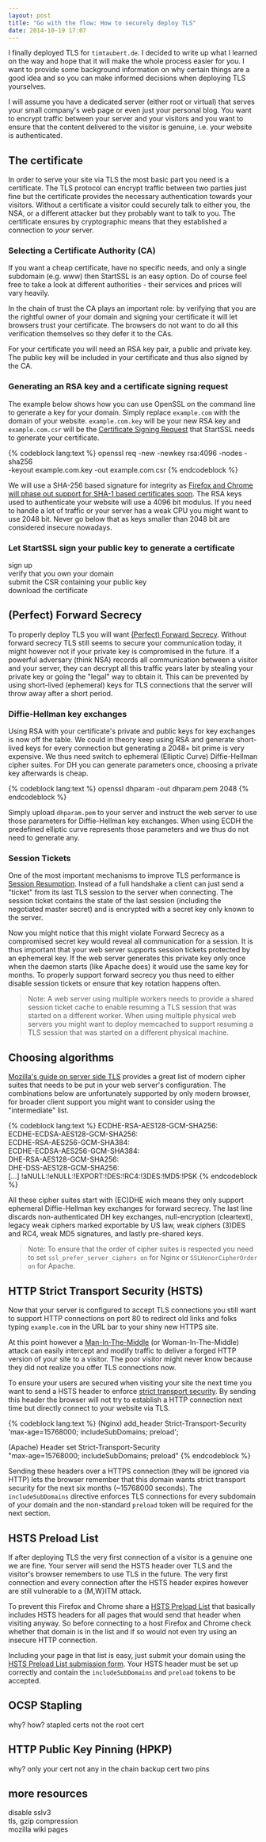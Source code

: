 ```yaml
---
layout: post
title: "Go with the flow: How to securely deploy TLS"
date: 2014-10-19 17:07
---
```


I finally deployed TLS for `timtaubert.de`. I decided to write up what I
learned on the way and hope that it will make the whole process easier for you.
I want to provide some background information on why certain things are a good
idea and so you can make informed decisions when deploying TLS yourselves.

I will assume you have a dedicated server (either root or virtual) that serves
your small company's web page or even just your personal blog. You want to
encrypt traffic between your server and your visitors and you want to ensure
that the content delivered to the visitor is genuine, i.e. your website is
authenticated.

## The certificate

In order to serve your site via TLS the most basic part you need is a
certificate. The TLS protocol can encrypt traffic between two parties just fine
but the certificate provides the necessary authentication towards your visitors.
Without a certificate a visitor could securely talk to either you, the NSA, or
a different attacker but they probably want to talk to you. The certificate
ensures by cryptographic means that they established a connection to *your*
server.

### Selecting a Certificate Authority (CA)

If you want a cheap certificate, have no specific needs, and only a single
subdomain (e.g. www) then StartSSL is an easy option. Do of course feel free
to take a look at different authorities - their services and prices will vary
heavily.

In the chain of trust the CA plays an important role: by verifying that you are
the rightful owner of your domain and signing your certificate it will let
browsers trust your certificate. The browsers do not want to do all this
verification themselves so they defer it to the CAs.

For your certificate you will need an RSA key pair, a public and private key.
The public key will be included in your certificate and thus also signed by the
CA.

### Generating an RSA key and a certificate signing request

The example below shows how you can use OpenSSL on the command line to generate
a key for your domain. Simply replace `example.com` with the domain of your
website. `example.com.key` will be your new RSA key and `example.com.csr` will
be the
[Certificate Signing Request](https://en.wikipedia.org/wiki/Certificate_signing_request)
that StartSSL needs to generate your certificate.

{% codeblock lang:text %}
openssl req -new -newkey rsa:4096 -nodes -sha256 \
  -keyout example.com.key -out example.com.csr
{% endcodeblock %}

We will use a SHA-256 based signature for integrity as
[Firefox and Chrome will phase out support for SHA-1 based certificates soon](https://blog.mozilla.org/security/2014/09/23/phasing-out-certificates-with-sha-1-based-signature-algorithms/).
The RSA keys used to authenticate your website will use a 4096 bit modulus. If
you need to handle a lot of traffic or your server has a weak CPU you might
want to use 2048 bit. Never go below that as keys smaller than 2048 bit are
considered insecure nowadays.

### Let StartSSL sign your public key to generate a certificate

sign up  
verify that you own your domain  
submit the CSR containing your public key  
download the certificate

## (Perfect) Forward Secrecy

To properly deploy TLS you will want
[(Perfect) Forward Secrecy](http://vincent.bernat.im/en/blog/2011-ssl-perfect-forward-secrecy.html).
Without forward secrecy TLS still seems to secure your communication today, it
might however not if your private key is compromised in the future. If a
powerful adversary (think NSA) records all communication between a visitor and
your server, they can decrypt all this traffic years later by stealing your
private key or going the "legal" way to obtain it. This can be prevented by
using short-lived (ephemeral) keys for TLS connections that the server will
throw away after a short period.

### Diffie-Hellman key exchanges

Using RSA with your certificate's private and public keys for key exchanges is
now off the table. We could in theory keep using RSA and generate short-lived
keys for every connection but generating a 2048+ bit prime is very expensive.
We thus need switch to ephemeral (Elliptic Curve) Diffie-Hellman cipher suites.
For DH you can generate parameters once, choosing a private key afterwards is
cheap.

{% codeblock lang:text %}
openssl dhparam -out dhparam.pem 2048
{% endcodeblock %}

Simply upload `dhparam.pem` to your server and instruct the web server to use
those parameters for Diffie-Hellman key exchanges. When using ECDH the
predefined elliptic curve represents those parameters and we thus do not need
to generate any.

### Session Tickets

One of the most important mechanisms to improve TLS performance is
[Session Resumption](http://tools.ietf.org/html/rfc5077).
Instead of a full handshake a client can just send a "ticket" from its last
TLS session to the server when connecting. The session ticket contains the
state of the last session (including the negotiated master secret) and is
encrypted with a secret key only known to the server.

Now you might notice that this might violate Forward Secrecy as a compromised
secret key would reveal all communication for a session. It is thus important
that your web server supports session tickets protected by an ephemeral key.
If the web server generates this private key only once when the daemon starts
(like Apache does) it would use the same key for months. To properly support
forward secrecy you thus need to either disable session tickets or ensure that
key rotation happens often.

> Note: A web server using multiple workers needs to provide a shared session
> ticket cache to enable resuming a TLS session that was started on a different
> worker. When using multiple physical web servers you might want to deploy
> memcached to support resuming a TLS session that was started on a different
> physical machine.

## Choosing algorithms

[Mozilla's guide on server side TLS](https://wiki.mozilla.org/Security/Server_Side_TLS#Modern_compatibility)
provides a great list of modern cipher suites that needs to be put in your web
server's configuration. The combinations below are unfortunately supported by
only modern browser, for broader client support you might want to consider
using the "intermediate" list.

{% codeblock lang:text %}
ECDHE-RSA-AES128-GCM-SHA256: \
ECDHE-ECDSA-AES128-GCM-SHA256: \
ECDHE-RSA-AES256-GCM-SHA384: \
ECDHE-ECDSA-AES256-GCM-SHA384: \
DHE-RSA-AES128-GCM-SHA256: \
DHE-DSS-AES128-GCM-SHA256: \
[...]
!aNULL:!eNULL:!EXPORT:!DES:!RC4:!3DES:!MD5:!PSK
{% endcodeblock %}

All these cipher suites start with (EC)DHE wich means they only support
ephemeral Diffie-Hellman key exchanges for forward secrecy. The last line
discards non-authenticated DH key exchanges, null-encryption (cleartext),
legacy weak ciphers marked exportable by US law, weak ciphers (3)DES and RC4,
weak MD5 signatures, and lastly pre-shared keys.

> Note: To ensure that the order of cipher suites is respected you need to set
> `ssl_prefer_server_ciphers on` for Nginx or `SSLHonorCipherOrder on` for
> Apache.

## HTTP Strict Transport Security (HSTS)

Now that your server is configured to accept TLS connections you still want to
support HTTP connections on port 80 to redirect old links and folks typing
`example.com` in the URL bar to your shiny new HTTPS site.

At this point however a [Man-In-The-Middle](https://en.wikipedia.org/wiki/Man-in-the-middle_attack)
(or Woman-In-The-Middle) attack can easily intercept and modify traffic to
deliver a forged HTTP version of your site to a visitor. The poor visitor might
never know because they did not realize you offer TLS connections now.

To ensure your users are secured when visiting your site the next time you
want to send a HSTS header to enforce
[strict transport security](https://tools.ietf.org/html/rfc6797).
By sending this header the browser will not try to establish a HTTP connection
next time but directly connect to your website via TLS.

{% codeblock lang:text %}
(Nginx)
add_header Strict-Transport-Security \
  'max-age=15768000; includeSubDomains; preload';

(Apache)
Header set Strict-Transport-Security \
  "max-age=15768000; includeSubDomains; preload"
{% endcodeblock %}

Sending these headers over a HTTPS connection (they will be ignored via HTTP)
lets the browser remember that this domain wants strict transport security for
the next six months (~15768000 seconds). The `includeSubDomains` directive
enforces TLS connections for every subdomain of your domain and the
non-standard `preload` token will be required for the next section.

## HSTS Preload List

If after deploying TLS the very first connection of a visitor is a genuine one
we are fine. Your server will send the HSTS header over TLS and the visitor's
browser remembers to use TLS in the future. The very first connection and every
connection after the HSTS header expires however are still vulnerable to a
{M,W}ITM attack.

To prevent this Firefox and Chrome share a
[HSTS Preload List](https://chromium.googlesource.com/chromium/src/net/+/master/http/transport_security_state_static.json)
that basically includes HSTS headers for all pages that would send that header
when visiting anyway. So before connecting to a host Firefox and Chrome check
whether that domain is in the list and if so would not even try using an
insecure HTTP connection.

Including your page in that list is easy, just submit your domain using the
[HSTS Preload List submission form](http://hstspreload.appspot.com/). Your
HSTS header must be set up correctly and contain the `includeSubDomains` and
`preload` tokens to be accepted.

## OCSP Stapling

why?
how? stapled certs
not the root cert

## HTTP Public Key Pinning (HPKP)

why?
only your cert not any in the chain
backup cert
two pins

## more resources

disable sslv3  
tls, gzip compression  
mozilla wiki pages
